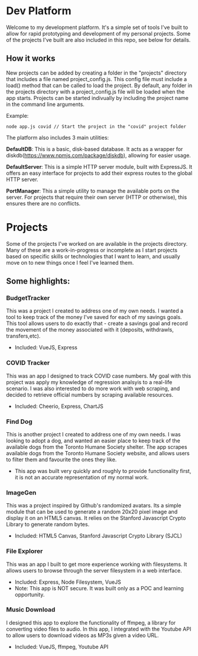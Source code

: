# Dev Platform
Welcome to my development platform. It's a simple set of tools I've built to allow for rapid prototyping and development of my personal projects. Some of the projects I've built are also included in this repo, see below for details. 

## How it works
New projects can be added by creating a folder in the "projects" directory that includes a file named project_config.js. This config file must include a load() method that can be called to load the project. By default, any folder in the projects directory with a project_config.js file will be loaded when the app starts. Projects can be started indivually by including the project name in the command line arguments.

Example:
```
node app.js covid // Start the project in the "covid" project folder
```


The platform also includes 3 main utilities:

**DefaultDB**: This is a basic, disk-based database. It acts as a wrapper for diskdb(https://www.npmjs.com/package/diskdb), allowing for easier usage. 

**DefaultServer**: This is a simple HTTP server module, built with ExpressJS. It offers an easy interface for projects to add their express routes to the global HTTP server. 

**PortManager**: This a simple utility to manage the available ports on the server. For projects that require their own server (HTTP or otherwise), this ensures there are no conflicts. 


# Projects
Some of the projects I've worked on are available in the projects directory. Many of these are a work-in-progress or incomplete as I start projects based on specific skills or technologies that I want to learn, and usually move on to new things once I feel I've learned them. 


## Some highlights:

### BudgetTracker
This was a project I created to address one of my own needs. I wanted a tool to keep track of the money I've saved for each of my savings goals. This tool allows users to do exactly that - create a savings goal and record the movement of the money associated with it (deposits, withdrawls, transfers,etc).
- Included: VueJS, Express 


### COVID Tracker
This was an app I designed to track COVID case numbers. My goal with this project was apply my knowledge of regression analsyis to a real-life scenario. I was also interested to do more work with web scraping, and decided to retrieve official numbers by scraping available resources. 
- Included: Cheerio, Express, ChartJS

### Find Dog
This is another project I created to address one of my own needs. I was looking to adopt a dog, and wanted an easier place to keep track of the available dogs from the Toronto Humane Society shelter. The app scrapes available dogs from the Toronto Humane Society website, and allows users to filter them and favourite the ones they like. 
- This app was built very quickly and roughly to provide functionality first, it is not an accurate representation of my normal work. 

### ImageGen
This was a project inspired by Github's randomized avatars. Its a simple module that can be used to generate a random 20x20 pixel image and display it on an HTML5 canvas. It relies on the Stanford Javascript Crypto Library to generate random bytes. 
- Included: HTML5 Canvas, Stanford Javascript Crypto Library (SJCL)


### File Explorer
This was an app I built to get more experience working with filesystems. It allows users to browse through the server filesystem in a web interface.
- Included: Express, Node Filesystem, VueJS 
- Note: This app is NOT secure. It was built only as a POC and learning opportunity. 


### Music Download
I designed this app to explore the functionality of ffmpeg, a library for converting video files to audio. In this app, I integrated with the Youtube API to allow users to download videos as MP3s given a video URL. 
- Included: VueJS, ffmpeg, Youtube API



